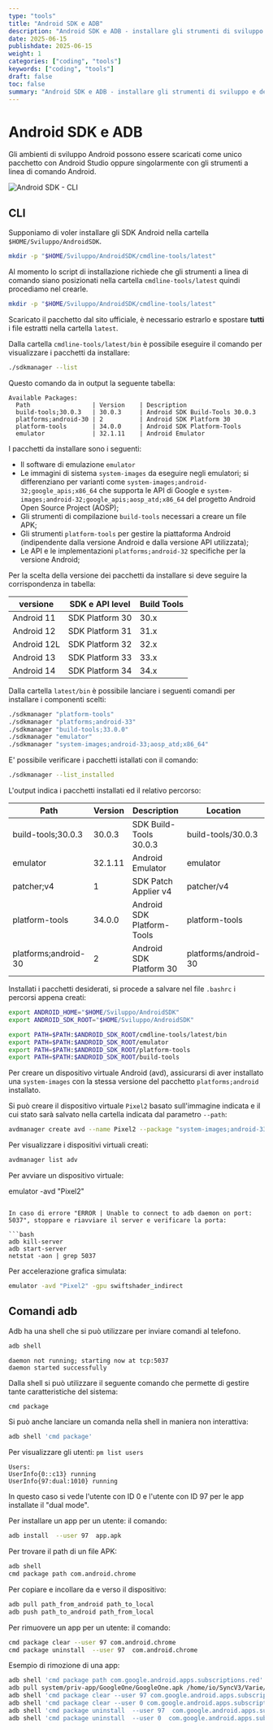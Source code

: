 ```yaml
---
type: "tools"
title: "Android SDK e ADB"
description: "Android SDK e ADB - installare gli strumenti di sviluppo e debug di Android"
date: 2025-06-15
publishdate: 2025-06-15
weight: 1
categories: ["coding", "tools"]
keywords: ["coding", "tools"]
draft: false
toc: false
summary: "Android SDK e ADB - installare gli strumenti di sviluppo e debug di Android"
---
```


# Android SDK e ADB

Gli ambienti di sviluppo Android possono essere scaricati come unico pacchetto con Android Studio oppure singolarmente con gli strumenti a linea di comando Android.

![Android SDK - CLI](/static/coding/tools/Android-CLI-tools.png "Android SDK - CLI")

## CLI

Supponiamo di voler installare gli SDK Android nella cartella ``$HOME/Sviluppo/AndroidSDK``.

```bash
mkdir -p "$HOME/Sviluppo/AndroidSDK/cmdline-tools/latest"
```

Al momento lo script di installazione richiede che gli strumenti a linea di comando siano posizionati nella cartella ``cmdline-tools/latest`` quindi procediamo nel crearle.

```bash
mkdir -p "$HOME/Sviluppo/AndroidSDK/cmdline-tools/latest"
```

Scaricato il pacchetto dal sito ufficiale, è necessario estrarlo e spostare **tutti** i file estratti nella cartella ``latest``.

Dalla cartella ``cmdline-tools/latest/bin`` è possibile eseguire il comando per visualizzare i pacchetti da installare:

```bash
./sdkmanager --list
```

Questo comando da in output la seguente tabella:

```plaintext
Available Packages:
  Path                 | Version    | Description
  build-tools;30.0.3   | 30.0.3     | Android SDK Build-Tools 30.0.3
  platforms;android-30 | 2          | Android SDK Platform 30
  platform-tools       | 34.0.0     | Android SDK Platform-Tools
  emulator             | 32.1.11    | Android Emulator
```

I pacchetti da installare sono i seguenti:

- Il software di emulazione ``emulator``
- Le immagini di sistema ``system-images`` da eseguire negli emulatori; si differenziano per varianti come ``system-images;android-32;google_apis;x86_64`` che supporta le API di Google e ``system-images;android-32;google_apis;aosp_atd;x86_64`` del progetto Android Open Source Project (AOSP);
- Gli strumenti di compilazione ``build-tools`` necessari a creare un file APK;
- Gli strumenti ``platform-tools`` per gestire la piattaforma Android (indipendente dalla versione Android e dalla versione API utilizzata);
- Le API e le implementazioni ``platforms;android-32`` specifiche per la versione Android;

Per la scelta della versione dei pacchetti da installare si deve seguire la corrispondenza in tabella:

versione    | SDK e API level | Build Tools
----------- | --------------- |------------
Android 11  | SDK Platform 30 | 30.x
Android 12  | SDK Platform 31 | 31.x
Android 12L | SDK Platform 32 | 32.x
Android 13  | SDK Platform 33 | 33.x
Android 14  | SDK Platform 34 | 34.x

Dalla cartella ``latest/bin`` è possibile lanciare i seguenti comandi per installare i componenti scelti:

```bash
./sdkmanager "platform-tools"
./sdkmanager "platforms;android-33"
./sdkmanager "build-tools;33.0.0"
./sdkmanager "emulator"
./sdkmanager "system-images;android-33;aosp_atd;x86_64"
```

E' possibile verificare i pacchetti istallati con il comando:

```bash
./sdkmanager --list_installed
```

L'output indica i pacchetti installati ed il relativo percorso:

Path                 | Version | Description                | Location
------------------   | ------- | -------------------------- | --------------------
build-tools;30.0.3   | 30.0.3  | SDK Build-Tools 30.0.3     | build-tools/30.0.3
emulator             | 32.1.11 | Android Emulator           | emulator
patcher;v4           | 1       | SDK Patch Applier v4       | patcher/v4
platform-tools       | 34.0.0  | Android SDK Platform-Tools | platform-tools
platforms;android-30 | 2       | Android SDK Platform 30    | platforms/android-30

Installati i pacchetti desiderati, si procede a salvare nel file ``.bashrc`` i percorsi appena creati:

```bash
export ANDROID_HOME="$HOME/Sviluppo/AndroidSDK"
export ANDROID_SDK_ROOT="$HOME/Sviluppo/AndroidSDK"

export PATH=$PATH:$ANDROID_SDK_ROOT/cmdline-tools/latest/bin
export PATH=$PATH:$ANDROID_SDK_ROOT/emulator
export PATH=$PATH:$ANDROID_SDK_ROOT/platform-tools
export PATH=$PATH:$ANDROID_SDK_ROOT/build-tools
```

Per creare un dispositivo virtuale Android (avd), assicurarsi di aver installato una ``system-images`` con la stessa versione del pacchetto ``platforms;android`` installato.

Si può creare il dispositivo virtuale ``Pixel2`` basato sull'immagine indicata e il cui stato sarà salvato nella cartella indicata dal parametro ``--path``:

```bash
avdmanager create avd --name Pixel2 --package "system-images;android-33;aosp_atd;x86_64" --path "$HOME/Sviluppo/AndroidSDK/avd/"
```

Per visualizzare i dispositivi virtuali creati:

```bash
avdmanager list adv
```

Per avviare un dispositivo virtuale:

emulator -avd "Pixel2"
```

In caso di errore "ERROR | Unable to connect to adb daemon on port: 5037", stoppare e riavviare il server e verificare la porta:

```bash
adb kill-server
adb start-server
netstat -aon | grep 5037
```

Per accelerazione grafica simulata:

```bash
emulator -avd "Pixel2" -gpu swiftshader_indirect
```

## Comandi adb

Adb ha una shell che si può utilizzare per inviare comandi al telefono.

```bash
adb shell
```

```plaintext
daemon not running; starting now at tcp:5037
daemon started successfully
```

Dalla shell si può utilizzare il seguente comando che permette di gestire tante caratteristiche del sistema:

```bash
cmd package
```

Si può anche lanciare un comanda nella shell in maniera non interattiva:

```bash
adb shell 'cmd package'
```

Per visualizzare gli utenti: ``pm list users``

```plaintext
Users:
UserInfo{0::c13} running
UserInfo{97:dual:1010} running
```

In questo caso si vede l'utente con ID 0 e l'utente con ID 97 per le app installate il "dual mode".

Per installare un app per un utente: il comando:

```bash
adb install  --user 97  app.apk
```

Per trovare il path di un file APK:

```bash
adb shell
cmd package path com.android.chrome
```

Per copiare e incollare da e verso il dispositivo:

```bash
adb pull path_from_android path_to_local
adb push path_to_android path_from_local
```

Per rimuovere un app per un utente: il comando:

```bash
cmd package clear --user 97 com.android.chrome
cmd package uninstall  --user 97  com.android.chrome
```

Esempio di rimozione di una app:

```bash
adb shell 'cmd package path com.google.android.apps.subscriptions.red'
adb pull system/priv-app/GoogleOne/GoogleOne.apk /home/io/SyncV3/Varie/apk/
adb shell 'cmd package clear --user 97 com.google.android.apps.subscriptions.red'
adb shell 'cmd package clear --user 0 com.google.android.apps.subscriptions.red'
adb shell 'cmd package uninstall  --user 97  com.google.android.apps.subscriptions.red'
adb shell 'cmd package uninstall  --user 0  com.google.android.apps.subscriptions.red'
```
